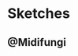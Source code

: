 # Sketches
## @Midifungi

<div class="row">
  <div class="col-6">
    <Midifungi title="001 - Lily Pads" :layers="['@midifungi/001/lilies', '@midifungi/001/ripples']" height=300 help="@midifungi/001" />
  </div>
  <div class="col-6">
    <Midifungi title="002 - Billions and Billions" id="sketch-002" :layers="['@midifungi/002/starfield', '@midifungi/002/glass', '@midifungi/002/watercanvas', '@midifungi/002/glass-filter', '@midifungi/002/lead']" height=300 help="@midifungi/002" />
  </div>
  <div class="col-6">
    <Midifungi title="003 - Spirit Emojis" id="sketch-003" :layers="['@midifungi/003/bg', '@midifungi/003/shapes', '@midifungi/003/checker', '@midifungi/003/self', '@midifungi/003/squid']" height=300 help="@midifungi/003" />
  </div>
  <div class="col-6">
    <Midifungi title="004 - Chewie Choo" id="sketch-004" :layers="['@midifungi/002/starfield', '@midifungi/004/train', '@midifungi/004/crowd']" height=300 help="@midifungi/004"/>
  </div>
</div>
